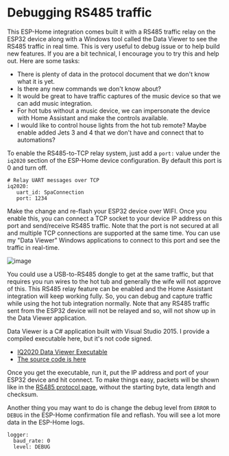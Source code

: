 # Debugging RS485 traffic

This ESP-Home integration comes built it with a RS485 traffic relay on the ESP32 device along with a Windows tool called the Data Viewer to see the RS485 traffic in real time. This is very useful to debug issue or to help build new features. If you are a bit technical, I encourage you to try this and help out. Here are some tasks:

- There is plenty of data in the protocol document that we don't know what it is yet.
- Is there any new commands we don't know about?
- It would be great to have traffic captures of the music device so that we can add music integration.
- For hot tubs without a music device, we can impersonate the device with Home Assistant and make the controls available.
- I would like to control house lights from the hot tub remote? Maybe enable added Jets 3 and 4 that we don't have and connect that to automations?

To enable the RS485-to-TCP relay system, just add a `port:` value under the `iq2020` section of the ESP-Home device configuration. By default this port is 0 and turn off.

```
# Relay UART messages over TCP
iq2020:
   uart_id: SpaConnection
   port: 1234
```

Make the change and re-flash your ESP32 device over WIFI. Once you enable this, you can connect a TCP socket to your device IP address on this port and send/receive RS485 traffic. Note that the port is not secured at all and multiple TCP connections are supported at the same time. You can use my "Data Viewer" Windows applications to connect to this port and see the traffic in real-time.

![image](https://github.com/Ylianst/ESP-IQ2020/assets/1319013/59615021-3164-4cb9-9a7c-036896141e3d)

You could use a USB-to-RS485 dongle to get at the same traffic, but that requires you run wires to the hot tub and generally the wife will not approve of this. This RS485 relay feature can be enabled and the Home Assistant integration will keep working fully. So, you can debug and capture traffic while using the hot tub integration normally. Note that any RS485 traffic sent from the ESP32 device will not be relayed and so, will not show up in the Data Viewer application.

Data Viewer is a C# application built with Visual Studio 2015. I provide a compiled executable here, but it's not code signed.

 - [IQ2020 Data Viewer Executable](https://github.com/Ylianst/ESP-IQ2020/raw/main/DataViewer/IQ2020-DataViewer.exe)
 - [The source code is here](https://github.com/Ylianst/ESP-IQ2020/tree/main/DataViewer)

Once you get the executable, run it, put the IP address and port of your ESP32 device and hit connect. To make things easy, packets will be shown like in the [RS485 protocol page](https://github.com/Ylianst/ESP-IQ2020/blob/main/documentation/protocol.md), without the starting byte, data length and checksum.

Another thing you may want to do is change the debug level from `ERROR` to `DEBUG` in the ESP-Home confirmation file and reflash. You will see a lot more data in the ESP-Home logs.

```
logger:
  baud_rate: 0
  level: DEBUG
```

